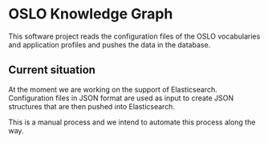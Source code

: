 # OSLO Knowledge Graph

This software project reads the configuration files of the OSLO vocabularies and application profiles and pushes the data in the database. 

## Current situation

At the moment we are working on the support of Elasticsearch. Configuration files in JSON format are used as input to create JSON structures that are then pushed into Elasticsearch.

This is a manual process and we intend to automate this process along the way.

